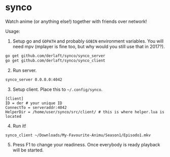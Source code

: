 # synco

Watch anime (or anything else!) together with friends over network!

Usage:

1. Setup go and `GOPATH` and probably `GOBIN` environment variables. You will need mpv (mplayer is fine too, but why would you still use that in 2017?).

```bash
go get github.com/derlaft/synco/synco_server
go get github.com/derlaft/synco/synco_client
```

2. Run server.

```bash
synco_server 0.0.0.0:4042
```

3. Setup client. Place this to ``~/.config/synco``.

```
[Client]
ID = der # your unique ID
ConnectTo = serveraddr:4042
HelperDir = /home/user/synco/src/client/ # this is where helper.lua is located
```

4. Run it!

```bash
synco_client ~/Downloads/My-Favourite-Animu/Season1/Episodo1.mkv
```

5. Press F1 to change your readiness. Once everybody is ready playback will be started.
